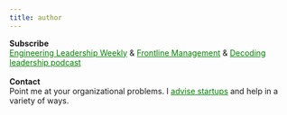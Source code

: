 ```yaml
---
title: author
---
```


**Subscribe** \
<a href="/" style="color:green;">Engineering Leadership Weekly</a> & 
<a href="/courses/" style="color:green;">Frontline Management</a> &
<a href="https://podcasters.spotify.com/pod/show/decodingleadership" style="color:green;">Decoding leadership podcast</a>
 \
 \
**Contact** \
Point me at your organizational problems. I <a href="/about/" style="color:green;">advise startups</a> and help in a variety of ways.
